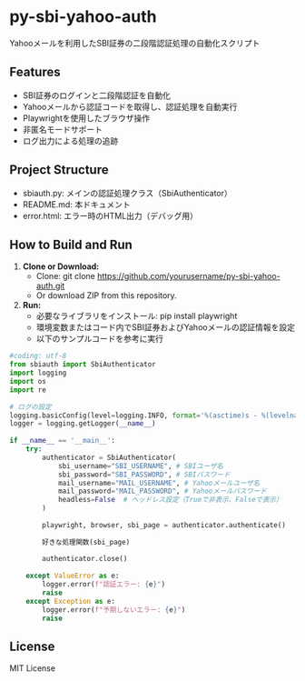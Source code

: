 # py-sbi-yahoo-auth

Yahooメールを利用したSBI証券の二段階認証処理の自動化スクリプト

## Features

* SBI証券のログインと二段階認証を自動化
* Yahooメールから認証コードを取得し、認証処理を自動実行
* Playwrightを使用したブラウザ操作
* 非匿名モードサポート
* ログ出力による処理の追跡

## Project Structure

* sbiauth.py: メインの認証処理クラス（SbiAuthenticator）
* README.md: 本ドキュメント
* error.html: エラー時のHTML出力（デバッグ用）

## How to Build and Run

1.  **Clone or Download:**
    *   Clone: git clone https://github.com/yourusername/py-sbi-yahoo-auth.git
    *   Or download ZIP from this repository.
2.  **Run:**
    *  必要なライブラリをインストール: pip install playwright
    *  環境変数またはコード内でSBI証券およびYahooメールの認証情報を設定
    *  以下のサンプルコードを参考に実行

```python
#coding: utf-8
from sbiauth import SbiAuthenticator
import logging
import os
import re
 
# ログの設定
logging.basicConfig(level=logging.INFO, format='%(asctime)s - %(levelname)s - %(message)s [%(filename)s:%(lineno)d]')
logger = logging.getLogger(__name__)
 
if __name__ == '__main__':
    try:
        authenticator = SbiAuthenticator(
            sbi_username="SBI_USERNAME", # SBIユーザ名
            sbi_password="SBI_PASSWORD", # SBIパスワード
            mail_username="MAIL_USERNAME", # Yahooメールユーザ名
            mail_password="MAIL_PASSWORD", # Yahooメールパスワード
            headless=False  # ヘッドレス設定（Trueで非表示、Falseで表示）
        )
 
        playwright, browser, sbi_page = authenticator.authenticate()
 
        好きな処理関数(sbi_page)
 
        authenticator.close()
 
    except ValueError as e:
        logger.error(f"認証エラー: {e}")
        raise
    except Exception as e:
        logger.error(f"予期しないエラー: {e}")
        raise
```

## License

MIT License
